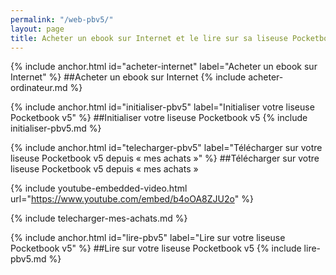 ```yaml
---
permalink: "/web-pbv5/"
layout: page
title: Acheter un ebook sur Internet et le lire sur sa liseuse Pocketbook v5
---
```


{% include anchor.html id="acheter-internet" label="Acheter un ebook sur Internet" %}
##Acheter un ebook sur Internet
{% include acheter-ordinateur.md %}

{% include anchor.html id="initialiser-pbv5" label="Initialiser votre liseuse Pocketbook v5" %}
##Initialiser votre liseuse Pocketbook v5
{% include initialiser-pbv5.md %}

{% include anchor.html id="telecharger-pbv5" label="Télécharger sur votre liseuse Pocketbook v5 depuis « mes achats »" %}
##Télécharger sur votre liseuse Pocketbook v5 depuis « mes achats »

{% include youtube-embedded-video.html url="https://www.youtube.com/embed/b4oOA8ZJU2o" %}

{% include telecharger-mes-achats.md %}

{% include anchor.html id="lire-pbv5" label="Lire sur votre liseuse Pocketbook v5" %}
##Lire sur votre liseuse Pocketbook v5
{% include lire-pbv5.md %}